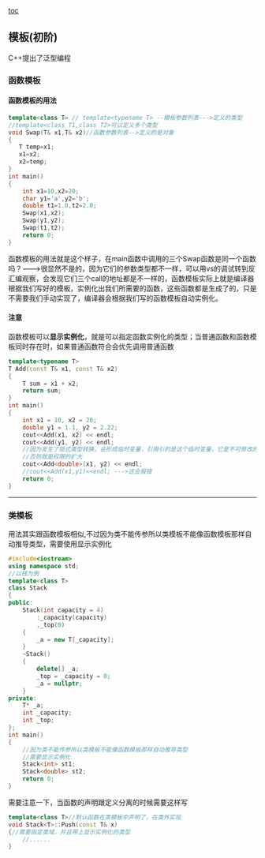 [toc](目录)

## 模板(初阶)

C++提出了泛型编程

### 函数模板

#### 函数模板的用法

```c++
template<class T> // template<typename T> --模板参数列表--->定义的类型
//template<class T1,class T2>可以定义多个类型
void Swap(T& x1,T& x2)//函数参数列表-->定义的是对象
{ 
   T temp=x1;
   x1=x2;
   x2=temp;
}
int main()
{
    int x1=10,x2=20;
    char y1='a',y2='b';
    double t1=1.0,t2=2.0;
    Swap(x1,x2);
    Swap(y1,y2);
    Swap(t1,t2);
    return 0;
}
```

函数模板的用法就是这个样子，在main函数中调用的三个Swap函数是同一个函数吗？--->很显然不是的，因为它们的参数类型都不一样，可以用vs的调试转到反汇编观察，会发现它们三个call的地址都是不一样的，函数模板实际上就是编译器根据我们写好的模板，实例化出我们所需要的函数，这些函数都是生成了的，只是不需要我们手动实现了，编译器会根据我们写的函数模板自动实例化。

#### 注意

函数模板可以**显示实例化**，就是可以指定函数实例化的类型；当普通函数和函数模板同时存在时，如果普通函数符合会优先调用普通函数

```c++
template<typename T>
T Add(const T& x1, const T& x2)
{
	T sum = x1 + x2;
	return sum;
}
int main()
{
	int x1 = 10, x2 = 20;
	double y1 = 1.1, y2 = 2.22;
	cout<<Add(x1, x2) << endl;
    cout<<Add(y1, y2) << endl;
    //因为发生了隐式类型转换，会形成临时变量，引用引的是这个临时变量，它是不可修改的左值，所以函数参数列表需要用const修饰
	//否则就是权限的扩大
	cout<<Add<double>(x1, y2) << endl;
    //cout<<Add(x1,y1)<<endl; --->这会报错
	return 0;
}
```

---

### 类模板

用法其实跟函数模板相似,不过因为类不能传参所以类模板不能像函数模板那样自动推导类型，需要使用显示实例化

```c++
#include<iostream>
using namespace std;
//以栈为例
template<class T>
class Stack 
{
public:
	Stack(int capacity = 4)
		:_capacity(capacity)
        ,_top(0)
	{
		_a = new T[_capacity];
	}
	~Stack()
	{
		delete[] _a;
		_top = _capacity = 0;
		_a = nullptr;
	}
private:
    T* _a;
	int _capacity;
	int _top;
};
int main()
{
	//因为类不能传参所以类模板不能像函数模板那样自动推导类型
	//需要显示实例化
	Stack<int> st1;
	Stack<double> st2;
	return 0;
}
```

需要注意一下，当函数的声明跟定义分离的时候需要这样写

```c++
template<class T>//默认函数在类模板中声明了，在类外实现
void Stack<T>::Push(const T& x)
{//需要指定类域，并且带上显示实例化的类型
    //......
}
```

